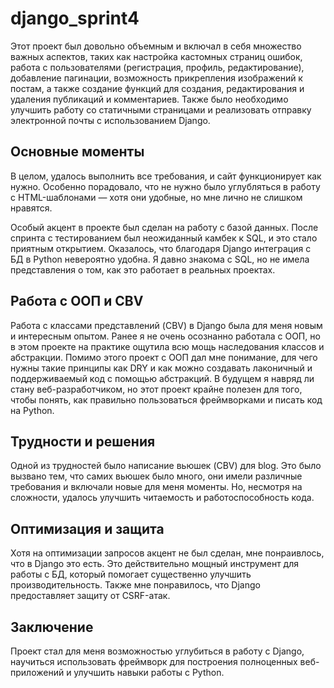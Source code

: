 # django_sprint4

Этот проект был довольно объемным и включал в себя множество важных аспектов, таких как настройка кастомных страниц ошибок, работа с пользователями (регистрация, профиль, редактирование), добавление пагинации, возможность прикрепления изображений к постам, а также создание функций для создания, редактирования и удаления публикаций и комментариев. Также было необходимо улучшить работу со статичными страницами и реализовать отправку электронной почты с использованием Django.

## Основные моменты

В целом, удалось выполнить все требования, и сайт функционирует как нужно. Особенно порадовало, что не нужно было углубляться в работу с HTML-шаблонами — хотя они удобные, но мне лично не слишком нравятся.

Особый акцент в проекте был сделан на работу с базой данных. После спринта с тестированием был неожиданный камбек к SQL, и это стало приятным открытием. Оказалось, что благодаря Django интеграция с БД в Python невероятно удобна. Я давно знакома с SQL, но не имела представления о том, как это работает в реальных проектах.

## Работа с ООП и CBV

Работа с классами представлений (CBV) в Django была для меня новым и интересным опытом. Ранее я не очень осознанно работала с ООП, но в этом проекте на практике ощутила всю мощь наследования классов и абстракции. Помимо этого проект с ООП дал мне понимание, для чего нужны такие принципы как DRY и как можно создавать лаконичный и поддерживаемый код с помощью абстракций. В будущем я навряд ли стану веб-разработчиком, но этот проект крайне полезен для того, чтобы понять, как правильно пользоваться фреймворками и писать код на Python.

## Трудности и решения

Одной из трудностей было написание вьюшек (CBV) для blog. Это было вызвано тем, что самих вьюшек было много, они имели различные требования и включали новые для меня моменты. Но, несмотря на сложности, удалось улучшить читаемость и работоспособность кода.

## Оптимизация и защита

Хотя на оптимизации запросов акцент не был сделан, мне понраивлось, что в Django это есть. Это действительно мощный инструмент для работы с БД, который помогает существенно улучшить производительность. Также мне понравилось, что Django предоставляет защиту от CSRF-атак.

## Заключение

Проект стал для меня возможностью углубиться в работу с Django, научиться использовать фреймворк для построения полноценных веб-приложений и улучшить навыки работы с Python. 